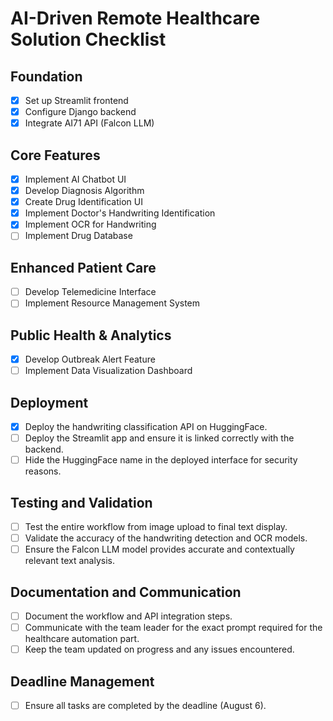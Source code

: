 # AI-Driven Remote Healthcare Solution Checklist

## Foundation
- [x] Set up Streamlit frontend
- [x] Configure Django backend
- [x] Integrate AI71 API (Falcon LLM)

## Core Features
- [x] Implement AI Chatbot UI
- [x] Develop Diagnosis Algorithm
- [x] Create Drug Identification UI
- [x] Implement Doctor's Handwriting Identification
- [x] Implement OCR for Handwriting
- [ ] Implement Drug Database

## Enhanced Patient Care
- [ ] Develop Telemedicine Interface
- [ ] Implement Resource Management System

## Public Health & Analytics
- [x] Develop Outbreak Alert Feature
- [ ] Implement Data Visualization Dashboard

## Deployment
- [x] Deploy the handwriting classification API on HuggingFace.
- [ ] Deploy the Streamlit app and ensure it is linked correctly with the backend.
- [ ] Hide the HuggingFace name in the deployed interface for security reasons.

## Testing and Validation
- [ ] Test the entire workflow from image upload to final text display.
- [ ] Validate the accuracy of the handwriting detection and OCR models.
- [ ] Ensure the Falcon LLM model provides accurate and contextually relevant text analysis.

## Documentation and Communication
- [ ] Document the workflow and API integration steps.
- [ ] Communicate with the team leader for the exact prompt required for the healthcare automation part.
- [ ] Keep the team updated on progress and any issues encountered.

## Deadline Management
- [ ] Ensure all tasks are completed by the deadline (August 6).
